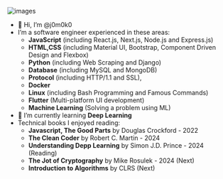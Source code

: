 ![images](https://user-images.githubusercontent.com/93967783/147612772-c380d1c6-698e-4d4c-8fbb-fd5ee6a9e89a.jpeg)


- 👋 Hi, I’m @j0m0k0
- I’m a software engineer experienced in these areas:
  - **JavaScript** (including React.js, Next.js, Node.js and Express.js)
  - **HTML,CSS** (including Material UI, Bootstrap, Component Driven Design and Flexbox)
  - **Python** (including Web Scraping and Django)
  - **Database** (including MySQL and MongoDB)
  - **Protocol** (including HTTP/1.1 and SSL), 
  - **Docker**
  - **Linux** (including Bash Programming and Famous Commands)
  - **Flutter** (Multi-platform UI development)
  - **Machine Learning** (Solving a problem using ML)
- 🌱 I’m currently learning **Deep Learning**
- Technical books I enjoyed reading:
  - **Javascript, The Good Parts** by Douglas Crockford - 2022
  - **The Clean Coder** by Robert C. Martin - 2024
  - **Understanding Depp Learning** by Simon J.D. Prince - 2024 (Reading)
  - **The Jot of Cryptography** by Mike Rosulek - 2024 (Next)
  - **Introduction to Algorithms** by CLRS (Next)


